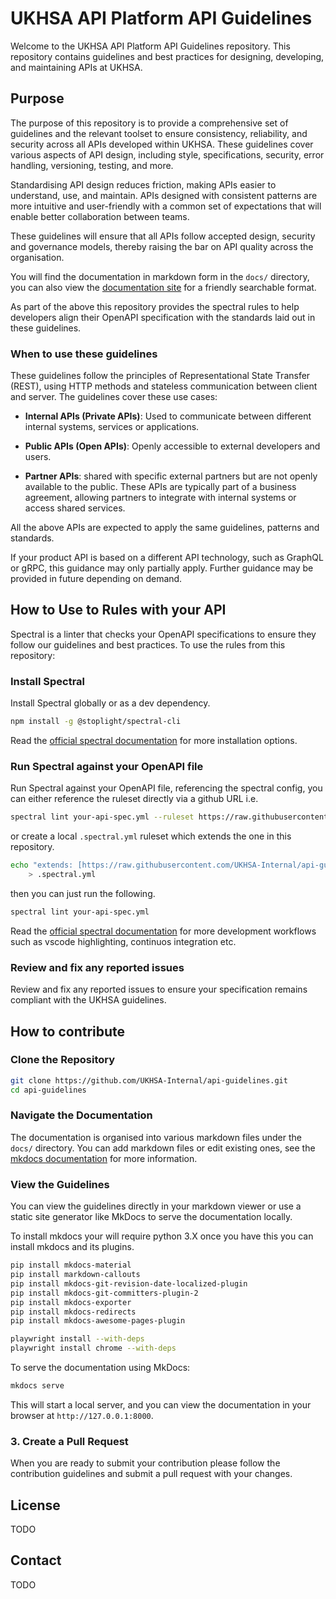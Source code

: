 # UKHSA API Platform API Guidelines

Welcome to the UKHSA API Platform API Guidelines repository. This repository contains guidelines and best practices for designing, developing, and maintaining APIs at UKHSA.

## Purpose

The purpose of this repository is to provide a comprehensive set of guidelines and the relevant toolset to ensure consistency, reliability, and security across all APIs developed within UKHSA. These guidelines cover various aspects of API design, including style, specifications, security, error handling, versioning, testing, and more.

Standardising API design reduces friction, making APIs easier to understand, use, and maintain. APIs designed with consistent patterns are more intuitive and user-friendly with a common set of expectations that will enable better collaboration between teams.

These guidelines will ensure that all APIs follow accepted design, security and governance models, thereby raising the bar on API quality across the organisation.

You will find the documentation in markdown form in the `docs/` directory, you can also view the [documentation site](https://refactored-chainsaw-8qmo7ge.pages.github.io/) for a friendly searchable format.

As part of the above this repository provides the spectral rules to help developers align their OpenAPI specification with the standards laid out in these guidelines.

### When to use these guidelines

These guidelines follow the principles of Representational State Transfer (REST), using HTTP methods and stateless communication between client and server. The guidelines cover these use cases:

- **Internal APIs (Private APIs)**: Used to communicate between different internal systems, services or applications.

- **Public APIs (Open APIs)**: Openly accessible to external developers and users.

- **Partner APIs**: shared with specific external partners but are not openly available to the public. These APIs are typically part of a business agreement, allowing partners to integrate with internal systems or access shared services.

All the above APIs are expected to apply the same guidelines, patterns and standards.

If your product API is based on a different API technology, such as GraphQL or gRPC, this guidance may only partially apply. Further guidance may be provided in future depending on demand.

## How to Use to Rules with your API

Spectral is a linter that checks your OpenAPI specifications to ensure they follow our guidelines and best practices. To use the rules from this repository:

### Install Spectral

Install Spectral globally or as a dev dependency.

```sh
npm install -g @stoplight/spectral-cli
```

Read the [official spectral documentation](https://docs.stoplight.io/docs/spectral/b8391e051b7d8-installation) for more installation options.

### Run Spectral against your OpenAPI file

Run Spectral against your OpenAPI file, referencing the spectral config, you can either reference the ruleset directly via a github URL i.e.

``` sh
spectral lint your-api-spec.yml --ruleset https://raw.githubusercontent.com/UKHSA-Internal/api-guidelines/refs/heads/main/.spectral.yaml
```

or create a local `.spectral.yml` ruleset which extends the one in this repository.

```bash
echo "extends: [https://raw.githubusercontent.com/UKHSA-Internal/api-guidelines/refs/heads/main/.spectral.yaml]" \
    > .spectral.yml
```

then you can just run the following.

```sh
spectral lint your-api-spec.yml
```

Read the [official spectral documentation](https://docs.stoplight.io/docs/spectral/ecaa0fd8a950d-workflows) for more development workflows such as vscode highlighting, continuos integration etc.

### Review and fix any reported issues

Review and fix any reported issues to ensure your specification remains compliant with the UKHSA guidelines.

## How to contribute

### Clone the Repository

``` sh
git clone https://github.com/UKHSA-Internal/api-guidelines.git
cd api-guidelines
```

### Navigate the Documentation

The documentation is organised into various markdown files under the `docs/` directory. You can add markdown files or edit existing ones, see the [mkdocs documentation](https://www.mkdocs.org/user-guide/writing-your-docs/) for more information.

### View the Guidelines

You can view the guidelines directly in your markdown viewer or use a static site generator like MkDocs to serve the documentation locally.

To install mkdocs your will require python 3.X once you have this you can install mkdocs and its plugins.

``` sh
pip install mkdocs-material
pip install markdown-callouts
pip install mkdocs-git-revision-date-localized-plugin
pip install mkdocs-git-committers-plugin-2
pip install mkdocs-exporter
pip install mkdocs-redirects
pip install mkdocs-awesome-pages-plugin

playwright install --with-deps
playwright install chrome --with-deps
```

To serve the documentation using MkDocs:

``` sh
mkdocs serve
```

This will start a local server, and you can view the documentation in your browser at `http://127.0.0.1:8000`.

### 3. Create a Pull Request

When you are ready to submit your contribution please follow the contribution guidelines and submit a pull request with your changes.

## License

TODO

## Contact

TODO

